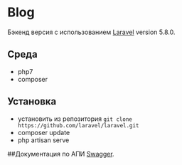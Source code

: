 # Blog

Бэкенд версия с использованием [Laravel](https://github.com/laravel/laravel) version 5.8.0.

## Среда
- php7
- composer

## Установка

 - установить из репозитория `git clone https://github.com/laravel/laravel.git`
 - composer update
 - php artisan serve
 
 
 ##Документация по АПИ
 [Swagger](https://app.swaggerhub.com/apis/pictaile/blog-back/1.0.0).
